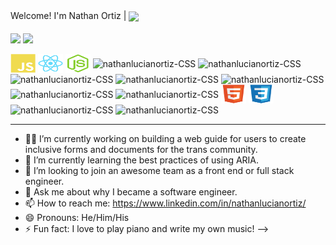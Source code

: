 <div>
Welcome! I'm Nathan Ortiz | <img align="center" height="18px" src="https://wakatime.com/badge/user/c37164aa-cf60-4c3d-bdaf-37a497c04604.svg"/>
</div>
<br/>

<div>
<img align="center" height="165em" src="https://github-readme-stats.vercel.app/api?username=nathanlucianortiz&show_icons=true&theme=omni&include_all_commits=true&count_private=true"/> 
<img align="center" height="165em" src="https://github-readme-stats.vercel.app/api/top-langs/?username=vannara43&layout=compact&langs_count=8&theme=radical"/>
</div>

<div style="display: inline_block; "><br>
  <img align="center" alt="nathanlucianortiz-Js" height="30" width="40" src="https://raw.githubusercontent.com/devicons/devicon/master/icons/javascript/javascript-plain.svg">
  <img align="center" alt="nathanlucianortiz-React" height="30" width="40" src="https://raw.githubusercontent.com/devicons/devicon/master/icons/react/react-original.svg">
  <img align="center" alt="nathanlucianortiz-CSS" height="30" width="40" src="https://raw.githubusercontent.com/devicons/devicon/master/icons/nodejs/nodejs-original.svg">
  <img align="center" alt="nathanlucianortiz-CSS" height="35" width="40" src="https://cdn.jsdelivr.net/gh/devicons/devicon/icons/csharp/csharp-original.svg" />
  <img align="center" alt="nathanlucianortiz-CSS" height="35" width="40" src="https://cdn.jsdelivr.net/gh/devicons/devicon/icons/dotnetcore/dotnetcore-original.svg" />
  <img align="center" alt="nathanlucianortiz-CSS" height="35" width="40" src="https://cdn.jsdelivr.net/gh/devicons/devicon/icons/mysql/mysql-original-wordmark.svg" />
  <img align="center" alt="nathanlucianortiz-CSS" height="36" width="40" src="https://cdn.jsdelivr.net/gh/devicons/devicon/icons/bootstrap/bootstrap-original.svg" />
  <img align="center" alt="nathanlucianortiz-CSS" height="35" width="40" src="https://cdn.jsdelivr.net/gh/devicons/devicon/icons/git/git-plain-wordmark.svg" />
  <img align="center" alt="nathanlucianortiz-CSS" height="35" width="40" src="https://cdn.jsdelivr.net/gh/devicons/devicon/icons/bash/bash-original.svg" />
  <img align="center" alt="nathanlucianortiz-CSS" height="35" width="40" src="https://cdn.jsdelivr.net/gh/devicons/devicon/icons/jquery/jquery-plain-wordmark.svg" />
  <img align="center" alt="nathanlucianortiz-HTML" height="30" width="40" src="https://raw.githubusercontent.com/devicons/devicon/master/icons/html5/html5-original.svg">
  <img align="center" alt="nathanlucianortiz-CSS" height="30" width="40" src="https://raw.githubusercontent.com/devicons/devicon/master/icons/css3/css3-original.svg">
  <img align="center" alt="nathanlucianortiz-CSS" height="30" width="40" src="https://cdn.jsdelivr.net/gh/devicons/devicon/icons/npm/npm-original-wordmark.svg" />
  <img align="center" alt="nathanlucianortiz-CSS" height="30" width="40" src="https://cdn.jsdelivr.net/gh/devicons/devicon/icons/vscode/vscode-original.svg" />
</div>
<hr/>

- 🏳️‍⚧️ I’m currently working on building a web guide for users to create inclusive forms and documents for the trans community.
- 🌱 I’m currently learning the best practices of using ARIA.
- 👯 I’m looking to join an awesome team as a front end or full stack engineer.
- 💬 Ask me about why I became a software engineer.
- 📫 How to reach me: https://www.linkedin.com/in/nathanlucianortiz/
- 😄 Pronouns: He/Him/His
- ⚡ Fun fact: I love to play piano and write my own music!
-->
